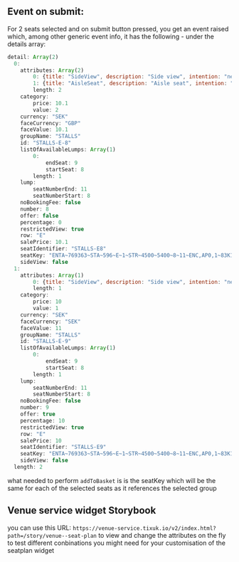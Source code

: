 ## Event on submit:

For 2 seats selected and on submit button pressed, you get an event raised which, among other generic event info, it has the following - under the details array:

```js
detail: Array(2)
  0:
    attributes: Array(2)
        0: {title: "SideView", description: "Side view", intention: "negative"}
        1: {title: "AisleSeat", description: "Aisle seat", intention: "positive"}
        length: 2
    category:
        price: 10.1
        value: 2
    currency: "SEK"
    faceCurrency: "GBP"
    faceValue: 10.1
    groupName: "STALLS"
    id: "STALLS-E-8"
    listOfAvailableLumps: Array(1)
        0:
            endSeat: 9
            startSeat: 8
        length: 1
    lump:
        seatNumberEnd: 11
        seatNumberStart: 8
    noBookingFee: false
    number: 8
    offer: false
    percentage: 0
    restrictedView: true
    row: "E"
    salePrice: 10.1
    seatIdentifier: "STALLS-E8"
    seatKey: "ENTA~769363~STA~596~E~1~STR~4500~5400~8~11~ENC,AP0,1~83K1565433K2~L~~~4500~17/11/1858~0"
    sideView: false
  1:
    attributes: Array(1)
        0: {title: "SideView", description: "Side view", intention: "negative"}
        length: 1
    category:
        price: 10
        value: 1
    currency: "SEK"
    faceCurrency: "SEK"
    faceValue: 11
    groupName: "STALLS"
    id: "STALLS-E-9"
    listOfAvailableLumps: Array(1)
        0:
            endSeat: 9
            startSeat: 8
        length: 1
    lump:
        seatNumberEnd: 11
        seatNumberStart: 8
    noBookingFee: false
    number: 9
    offer: true
    percentage: 10
    restrictedView: true
    row: "E"
    salePrice: 10
    seatIdentifier: "STALLS-E9"
    seatKey: "ENTA~769363~STA~596~E~1~STR~4500~5400~8~11~ENC,AP0,1~83K1565433K2~L~~~4500~17/11/1858~0"
    sideView: false
  length: 2
```

what needed to perform `addToBasket` is is the seatKey which will be the same for each of the selected seats as it references the selected group


## Venue service widget Storybook

you can use this URL: `https://venue-service.tixuk.io/v2/index.html?path=/story/venue--seat-plan` to view and change the attributes on the fly to test different conbinations you might need for your customisation of the seatplan widget